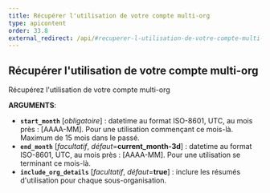 ```yaml
---
title: Récupérer l'utilisation de votre compte multi-org
type: apicontent
order: 33.8
external_redirect: /api/#recuperer-l-utilisation-de-votre-compte-multi-org
---
```


## Récupérer l'utilisation de votre compte multi-org

Récupérez l'utilisation de votre compte multi-org

**ARGUMENTS**:

* **`start_month`** [*obligatoire*] :
    datetime au format ISO-8601, UTC, au mois près : [AAAA-MM]. Pour une utilisation commençant ce mois-là. Maximum de 15 mois dans le passé.
* **`end_month`** [*facultatif*, *défaut*=**current_month-3d**] :
    datetime au format ISO-8601, UTC, au mois près : [AAAA-MM]. Pour une utilisation se terminant ce mois-là.
* **`include_org_details`** [*facultatif*, *défaut*=**true**] :
    inclure les résumés d'utilisation pour chaque sous-organisation.
